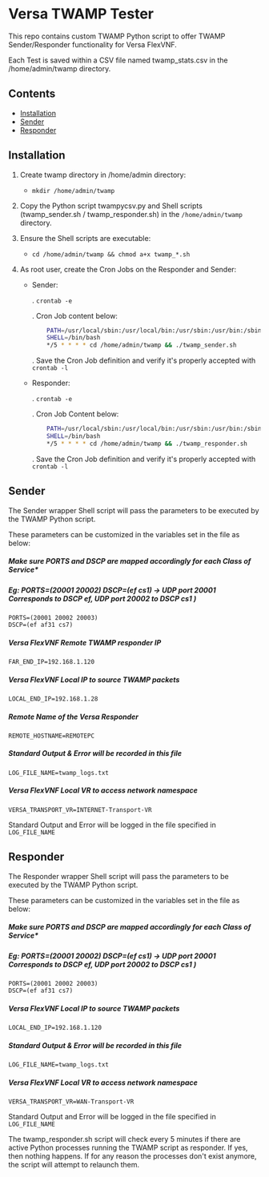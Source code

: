 # Versa TWAMP Tester

This repo contains custom TWAMP Python script to offer TWAMP Sender/Responder functionality for Versa FlexVNF.

Each Test is saved within a CSV file named twamp_stats.csv in the /home/admin/twamp directory.

## Contents

- [Installation](#installation)
- [Sender](#sender)
- [Responder](#responder)


## Installation

1. Create twamp directory in /home/admin directory:
    - `mkdir /home/admin/twamp`

2. Copy the Python script twampycsv.py and Shell scripts (twamp_sender.sh / twamp_responder.sh) in the 
`/home/admin/twamp` directory.

3. Ensure the Shell scripts are executable:
    - `cd /home/admin/twamp && chmod a+x twamp_*.sh`

4. As root user, create the Cron Jobs on the Responder and Sender:

    - Sender:
    
        . `crontab -e`
        
        . Cron Job content below:
        ```bash
            PATH=/usr/local/sbin:/usr/local/bin:/usr/sbin:/usr/bin:/sbin:/bin
            SHELL=/bin/bash
            */5 * * * * cd /home/admin/twamp && ./twamp_sender.sh
        ```
        . Save the Cron Job definition and verify it's properly accepted with `crontab -l`
    
    - Responder:
    
        . `crontab -e`
        
        . Cron Job Content below:
        
        ```bash
            PATH=/usr/local/sbin:/usr/local/bin:/usr/sbin:/usr/bin:/sbin:/bin
            SHELL=/bin/bash
            */5 * * * * cd /home/admin/twamp && ./twamp_responder.sh
        ```
        
        . Save the Cron Job definition and verify it's properly accepted with `crontab -l`

## Sender

The Sender wrapper Shell script will pass the parameters to be executed by the TWAMP Python script.

These parameters can be customized in the variables set in the file as below:

##### Make sure PORTS and DSCP are mapped accordingly for each Class of Service*
##### Eg: PORTS=(20001 20002) DSCP=(ef cs1) -> UDP port 20001 Corresponds to DSCP ef, UDP port 20002 to DSCP cs1 )
```
PORTS=(20001 20002 20003)
DSCP=(ef af31 cs7)
```

##### Versa FlexVNF Remote TWAMP responder IP
```
FAR_END_IP=192.168.1.120
```

##### Versa FlexVNF Local IP to source TWAMP packets
```
LOCAL_END_IP=192.168.1.28
```

##### Remote Name of the Versa Responder
```
REMOTE_HOSTNAME=REMOTEPC
```

##### Standard Output & Error will be recorded in this file
```
LOG_FILE_NAME=twamp_logs.txt
```

##### Versa FlexVNF Local VR to access network namespace
```
VERSA_TRANSPORT_VR=INTERNET-Transport-VR
```

Standard Output and Error will be logged in the file specified in `LOG_FILE_NAME`


## Responder

The Responder wrapper Shell script will pass the parameters to be executed by the TWAMP Python script.

These parameters can be customized in the variables set in the file as below:

##### Make sure PORTS and DSCP are mapped accordingly for each Class of Service*
##### Eg: PORTS=(20001 20002) DSCP=(ef cs1) -> UDP port 20001 Corresponds to DSCP ef, UDP port 20002 to DSCP cs1 )
```
PORTS=(20001 20002 20003)
DSCP=(ef af31 cs7)
```

##### Versa FlexVNF Local IP to source TWAMP packets
```
LOCAL_END_IP=192.168.1.120
```

##### Standard Output & Error will be recorded in this file
```
LOG_FILE_NAME=twamp_logs.txt
```

##### Versa FlexVNF Local VR to access network namespace
```
VERSA_TRANSPORT_VR=WAN-Transport-VR
```

Standard Output and Error will be logged in the file specified in `LOG_FILE_NAME`

The twamp_responder.sh script will check every 5 minutes if there are active Python processes running the TWAMP 
script as responder. If yes, then nothing happens. If for any reason the processes don't exist anymore, the script will 
attempt to relaunch them.